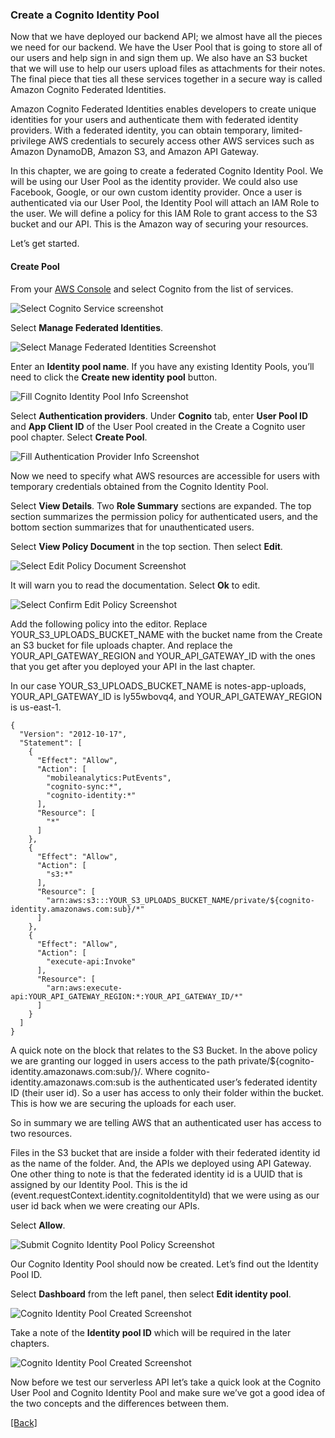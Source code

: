 ### **Create a Cognito Identity Pool**
Now that we have deployed our backend API; we almost have all the pieces we need for our backend. We have the User Pool that is going to store all of our users and help sign in and sign them up. We also have an S3 bucket that we will use to help our users upload files as attachments for their notes. The final piece that ties all these services together in a secure way is called Amazon Cognito Federated Identities.

Amazon Cognito Federated Identities enables developers to create unique identities for your users and authenticate them with federated identity providers. With a federated identity, you can obtain temporary, limited-privilege AWS credentials to securely access other AWS services such as Amazon DynamoDB, Amazon S3, and Amazon API Gateway.

In this chapter, we are going to create a federated Cognito Identity Pool. We will be using our User Pool as the identity provider. We could also use Facebook, Google, or our own custom identity provider. Once a user is authenticated via our User Pool, the Identity Pool will attach an IAM Role to the user. We will define a policy for this IAM Role to grant access to the S3 bucket and our API. This is the Amazon way of securing your resources.

Let’s get started.

#### Create Pool
From your [AWS Console](https://console.aws.amazon.com/) and select Cognito from the list of services.

![Select Cognito Service screenshot](https://d33wubrfki0l68.cloudfront.net/8ec37d618736955524e71809a9a6dfaccf254bb6/44f7a/assets/cognito-identity-pool/select-cognito-service.png)

Select **Manage Federated Identities**.

![Select Manage Federated Identities Screenshot](https://d33wubrfki0l68.cloudfront.net/23e9fa1c5f3450c0a859e3593b455eeff62c0ca4/bd31f/assets/cognito-identity-pool/select-manage-federated-identities.png)

Enter an **Identity pool name**. If you have any existing Identity Pools, you’ll need to click the **Create new identity pool** button.

![Fill Cognito Identity Pool Info Screenshot](https://d33wubrfki0l68.cloudfront.net/097eeaf7495e94c86602857ab4e42a64023660d8/adb62/assets/cognito-identity-pool/fill-identity-pool-info.png)

Select **Authentication providers**. Under **Cognito** tab, enter **User Pool ID** and **App Client ID** of the User Pool created in the Create a Cognito user pool chapter. Select **Create Pool**.

![Fill Authentication Provider Info Screenshot](https://d33wubrfki0l68.cloudfront.net/d64f178a48f4c8f6c78b8b5c84e3e85373aa5b14/743a8/assets/cognito-identity-pool/fill-authentication-provider-info.png)

Now we need to specify what AWS resources are accessible for users with temporary credentials obtained from the Cognito Identity Pool.

Select **View Details**. Two **Role Summary** sections are expanded. The top section summarizes the permission policy for authenticated users, and the bottom section summarizes that for unauthenticated users.

Select **View Policy Document** in the top section. Then select **Edit**.

![Select Edit Policy Document Screenshot](https://d33wubrfki0l68.cloudfront.net/f8b8f248951a5f6f5a1b11be3937eaf1f7386b0f/4b0c0/assets/cognito-identity-pool/select-edit-policy-document.png)

It will warn you to read the documentation. Select **Ok** to edit.

![Select Confirm Edit Policy Screenshot](https://d33wubrfki0l68.cloudfront.net/5634985d583ce735eabe2228a78f031ac2630c32/b3744/assets/cognito-identity-pool/select-confirm-edit-policy.png)

Add the following policy into the editor. Replace YOUR_S3_UPLOADS_BUCKET_NAME with the bucket name from the Create an S3 bucket for file uploads chapter. And replace the YOUR_API_GATEWAY_REGION and YOUR_API_GATEWAY_ID with the ones that you get after you deployed your API in the last chapter.

In our case YOUR_S3_UPLOADS_BUCKET_NAME is notes-app-uploads, YOUR_API_GATEWAY_ID is ly55wbovq4, and YOUR_API_GATEWAY_REGION is us-east-1.

```
{
  "Version": "2012-10-17",
  "Statement": [
    {
      "Effect": "Allow",
      "Action": [
        "mobileanalytics:PutEvents",
        "cognito-sync:*",
        "cognito-identity:*"
      ],
      "Resource": [
        "*"
      ]
    },
    {
      "Effect": "Allow",
      "Action": [
        "s3:*"
      ],
      "Resource": [
        "arn:aws:s3:::YOUR_S3_UPLOADS_BUCKET_NAME/private/${cognito-identity.amazonaws.com:sub}/*"
      ]
    },
    {
      "Effect": "Allow",
      "Action": [
        "execute-api:Invoke"
      ],
      "Resource": [
        "arn:aws:execute-api:YOUR_API_GATEWAY_REGION:*:YOUR_API_GATEWAY_ID/*"
      ]
    }
  ]
}
```

A quick note on the block that relates to the S3 Bucket. In the above policy we are granting our logged in users access to the path private/${cognito-identity.amazonaws.com:sub/}/. Where cognito-identity.amazonaws.com:sub is the authenticated user’s federated identity ID (their user id). So a user has access to only their folder within the bucket. This is how we are securing the uploads for each user.

So in summary we are telling AWS that an authenticated user has access to two resources.

Files in the S3 bucket that are inside a folder with their federated identity id as the name of the folder.
And, the APIs we deployed using API Gateway.
One other thing to note is that the federated identity id is a UUID that is assigned by our Identity Pool. This is the id (event.requestContext.identity.cognitoIdentityId) that we were using as our user id back when we were creating our APIs.

Select **Allow**.

![Submit Cognito Identity Pool Policy Screenshot](https://d33wubrfki0l68.cloudfront.net/5575ad1776ee909da6608b0e4cd9b59a4c688919/5c4a9/assets/cognito-identity-pool/submit-identity-pool-policy.png)

Our Cognito Identity Pool should now be created. Let’s find out the Identity Pool ID.

Select **Dashboard** from the left panel, then select **Edit identity pool**.

![Cognito Identity Pool Created Screenshot](https://d33wubrfki0l68.cloudfront.net/ffa677f3ca5221a219cb32f4a1f1010e7acaaa24/6c57e/assets/cognito-identity-pool/identity-pool-created.png)

Take a note of the **Identity pool ID** which will be required in the later chapters.

![Cognito Identity Pool Created Screenshot](https://d33wubrfki0l68.cloudfront.net/f1cc2646e5b86a5d9eb64b17cb43e6430ad2f3c9/b3ef9/assets/cognito-identity-pool/identity-pool-id.png)

Now before we test our serverless API let’s take a quick look at the Cognito User Pool and Cognito Identity Pool and make sure we’ve got a good idea of the two concepts and the differences between them.


[[Back]](https://github.com/eksant/serverless-react-aws)
